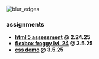 ![blur_edges](https://github.com/user-attachments/assets/e7c07eff-efb3-440f-a611-5e0766037290)

### assignments
* **__[html 5 assessment](https://ercarle.github.io/ifsc-1310/assignments/html5assessment.html) @ 2.24.25__**
* **__[flexbox froggy lvl. 24](https://github.com/ercarle/ifsc-1310/assignments/flexbox-froggy.md) @ 3.5.25__**
* **__[css demo](https://github.com/ercarle/ifsc-1310/tree/main/assignments/css-demo) @ 3.5.25__**
